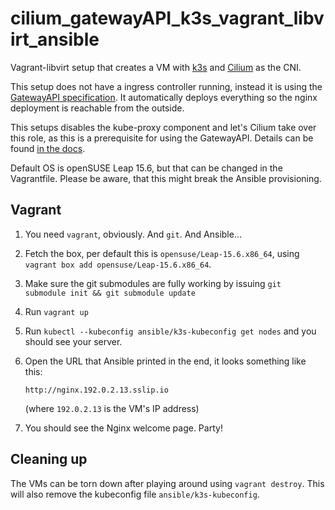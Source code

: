 # cilium_gatewayAPI_k3s_vagrant_libvirt_ansible

Vagrant-libvirt setup that creates a VM with [k3s](https://k3s.io) and
[Cilium](https://cilium.io) as the CNI.

This setup does not have a ingress controller running, instead it is using the
[GatewayAPI specification](https://gateway-api.sigs.k8s.io/). It automatically
deploys everything so the nginx deployment is reachable from the outside.

This setups disables the kube-proxy component and let's Cilium take over this
role, as this is a prerequisite for using the GatewayAPI. Details can be found
[in the
docs](https://docs.cilium.io/en/stable/network/kubernetes/kubeproxy-free/#kubeproxy-free).

Default OS is openSUSE Leap 15.6, but that can be changed in the Vagrantfile.
Please be aware, that this might break the Ansible provisioning.

## Vagrant

1. You need `vagrant`, obviously. And `git`. And Ansible...
1. Fetch the box, per default this is `opensuse/Leap-15.6.x86_64`, using
   `vagrant box add opensuse/Leap-15.6.x86_64`.
1. Make sure the git submodules are fully working by issuing
   `git submodule init && git submodule update`
1. Run `vagrant up`
1. Run `kubectl --kubeconfig ansible/k3s-kubeconfig get nodes` and you should
   see your server.
1. Open the URL that Ansible printed in the end, it looks something like this:

   ```
   http://nginx.192.0.2.13.sslip.io
   ```

   (where `192.0.2.13` is the VM's IP address)

1. You should see the Nginx welcome page. Party!

## Cleaning up

The VMs can be torn down after playing around using `vagrant destroy`. This will
also remove the kubeconfig file `ansible/k3s-kubeconfig`.

